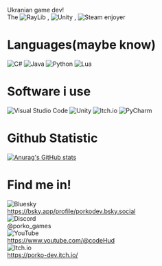 Ukranian game dev!<br/>
The ![RayLib](https://img.shields.io/badge/RAYLIB-FFFFFF?style=for-the-badge&logo=raylib&logoColor=black) , 	![Unity](https://img.shields.io/badge/unity-%23000000.svg?style=for-the-badge&logo=unity&logoColor=white) , 	![Steam](https://img.shields.io/badge/steam-%23000000.svg?style=for-the-badge&logo=steam&logoColor=white)  enjoyer

# Languages(maybe know)
![C#](https://img.shields.io/badge/c%23-%23239120.svg?style=for-the-badge&logo=csharp&logoColor=white) ![Java](https://img.shields.io/badge/java-%23ED8B00.svg?style=for-the-badge&logo=openjdk&logoColor=white) ![Python](https://img.shields.io/badge/python-3670A0?style=for-the-badge&logo=python&logoColor=ffdd54) ![Lua](https://img.shields.io/badge/lua-%232C2D72.svg?style=for-the-badge&logo=lua&logoColor=white) 

# Software i use
![Visual Studio Code](https://img.shields.io/badge/Visual%20Studio%20Code-0078d7.svg?style=for-the-badge&logo=visual-studio-code&logoColor=white) ![Unity](https://img.shields.io/badge/unity-%23000000.svg?style=for-the-badge&logo=unity&logoColor=white) ![Itch.io](https://img.shields.io/badge/Itch-%23FF0B34.svg?style=for-the-badge&logo=Itch.io&logoColor=white)
![PyCharm](https://img.shields.io/badge/pycharm-143?style=for-the-badge&logo=pycharm&logoColor=black&color=black&labelColor=green) 

# Github Statistic
[![Anurag's GitHub stats](https://github-readme-stats.vercel.app/api?username=Binzigames&show_icons=true&theme=omni)](https://github.com/anuraghazra/github-readme-s)

# Find me in!
![Bluesky](https://img.shields.io/badge/Bluesky-0285FF?style=for-the-badge&logo=Bluesky&logoColor=white)<br/>
https://bsky.app/profile/porkodev.bsky.social<br/>
![Discord](https://img.shields.io/badge/Discord-%235865F2.svg?style=for-the-badge&logo=discord&logoColor=white)<br/>
@porko_games<br/>
![YouTube](https://img.shields.io/badge/YouTube-%23FF0000.svg?style=for-the-badge&logo=YouTube&logoColor=white)<br/>
https://www.youtube.com/@codeHud<br/>
![Itch.io](https://img.shields.io/badge/Itch-%23FF0B34.svg?style=for-the-badge&logo=Itch.io&logoColor=white)<br/>
https://porko-dev.itch.io/<br/>
